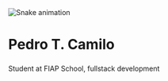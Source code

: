 <img src="https://raw.githubusercontent.com/pedrotcamilo/pedrotcamilo/output/snake.svg" alt="Snake animation" />

###

<h1 align="left">Pedro T. Camilo</h1>

###

<p align="left">Student at FIAP School, fullstack development</p>

###